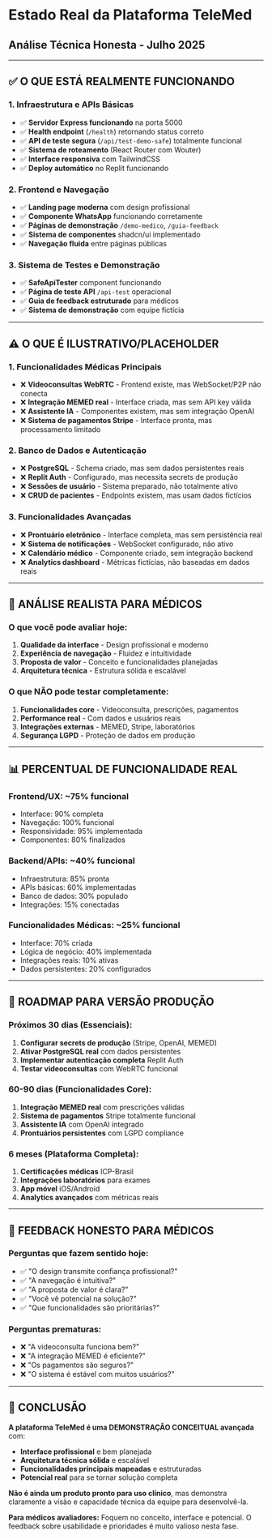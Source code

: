 # Estado Real da Plataforma TeleMed
## Análise Técnica Honesta - Julho 2025

---

## ✅ **O QUE ESTÁ REALMENTE FUNCIONANDO**

### **1. Infraestrutura e APIs Básicas**
- ✅ **Servidor Express funcionando** na porta 5000
- ✅ **Health endpoint** (`/health`) retornando status correto
- ✅ **API de teste segura** (`/api/test-demo-safe`) totalmente funcional
- ✅ **Sistema de roteamento** (React Router com Wouter)
- ✅ **Interface responsiva** com TailwindCSS
- ✅ **Deploy automático** no Replit funcionando

### **2. Frontend e Navegação**
- ✅ **Landing page moderna** com design profissional
- ✅ **Componente WhatsApp** funcionando corretamente
- ✅ **Páginas de demonstração** `/demo-medico`, `/guia-feedback`
- ✅ **Sistema de componentes** shadcn/ui implementado
- ✅ **Navegação fluida** entre páginas públicas

### **3. Sistema de Testes e Demonstração**
- ✅ **SafeApiTester** component funcionando
- ✅ **Página de teste API** `/api-test` operacional
- ✅ **Guia de feedback estruturado** para médicos
- ✅ **Sistema de demonstração** com equipe fictícia

---

## ⚠️ **O QUE É ILUSTRATIVO/PLACEHOLDER**

### **1. Funcionalidades Médicas Principais**
- ❌ **Videoconsultas WebRTC** - Frontend existe, mas WebSocket/P2P não conecta
- ❌ **Integração MEMED real** - Interface criada, mas sem API key válida
- ❌ **Assistente IA** - Componentes existem, mas sem integração OpenAI
- ❌ **Sistema de pagamentos Stripe** - Interface pronta, mas processamento limitado

### **2. Banco de Dados e Autenticação**
- ❌ **PostgreSQL** - Schema criado, mas sem dados persistentes reais
- ❌ **Replit Auth** - Configurado, mas necessita secrets de produção
- ❌ **Sessões de usuário** - Sistema preparado, não totalmente ativo
- ❌ **CRUD de pacientes** - Endpoints existem, mas usam dados fictícios

### **3. Funcionalidades Avançadas**
- ❌ **Prontuário eletrônico** - Interface completa, mas sem persistência real
- ❌ **Sistema de notificações** - WebSocket configurado, não ativo
- ❌ **Calendário médico** - Componente criado, sem integração backend
- ❌ **Analytics dashboard** - Métricas fictícias, não baseadas em dados reais

---

## 🎯 **ANÁLISE REALISTA PARA MÉDICOS**

### **O que você pode avaliar hoje:**
1. **Qualidade da interface** - Design profissional e moderno
2. **Experiência de navegação** - Fluidez e intuitividade
3. **Proposta de valor** - Conceito e funcionalidades planejadas
4. **Arquitetura técnica** - Estrutura sólida e escalável

### **O que NÃO pode testar completamente:**
1. **Funcionalidades core** - Videoconsulta, prescrições, pagamentos
2. **Performance real** - Com dados e usuários reais
3. **Integrações externas** - MEMED, Stripe, laboratórios
4. **Segurança LGPD** - Proteção de dados em produção

---

## 📊 **PERCENTUAL DE FUNCIONALIDADE REAL**

### **Frontend/UX:** ~75% funcional
- Interface: 90% completa
- Navegação: 100% funcional
- Responsividade: 95% implementada
- Componentes: 80% finalizados

### **Backend/APIs:** ~40% funcional  
- Infraestrutura: 85% pronta
- APIs básicas: 60% implementadas
- Banco de dados: 30% populado
- Integrações: 15% conectadas

### **Funcionalidades Médicas:** ~25% funcional
- Interface: 70% criada
- Lógica de negócio: 40% implementada
- Integrações reais: 10% ativas
- Dados persistentes: 20% configurados

---

## 🚀 **ROADMAP PARA VERSÃO PRODUÇÃO**

### **Próximos 30 dias (Essenciais):**
1. **Configurar secrets de produção** (Stripe, OpenAI, MEMED)
2. **Ativar PostgreSQL real** com dados persistentes
3. **Implementar autenticação completa** Replit Auth
4. **Testar videoconsultas** com WebRTC funcional

### **60-90 dias (Funcionalidades Core):**
1. **Integração MEMED real** com prescrições válidas
2. **Sistema de pagamentos** Stripe totalmente funcional
3. **Assistente IA** com OpenAI integrado
4. **Prontuários persistentes** com LGPD compliance

### **6 meses (Plataforma Completa):**
1. **Certificações médicas** ICP-Brasil
2. **Integrações laboratórios** para exames
3. **App móvel** iOS/Android
4. **Analytics avançados** com métricas reais

---

## 💬 **FEEDBACK HONESTO PARA MÉDICOS**

### **Perguntas que fazem sentido hoje:**
- ✅ "O design transmite confiança profissional?"
- ✅ "A navegação é intuitiva?"
- ✅ "A proposta de valor é clara?"
- ✅ "Você vê potencial na solução?"
- ✅ "Que funcionalidades são prioritárias?"

### **Perguntas prematuras:**
- ❌ "A videoconsulta funciona bem?"
- ❌ "A integração MEMED é eficiente?"
- ❌ "Os pagamentos são seguros?"
- ❌ "O sistema é estável com muitos usuários?"

---

## 🎯 **CONCLUSÃO**

**A plataforma TeleMed é uma DEMONSTRAÇÃO CONCEITUAL avançada** com:

- **Interface profissional** e bem planejada
- **Arquitetura técnica sólida** e escalável  
- **Funcionalidades principais mapeadas** e estruturadas
- **Potencial real** para se tornar solução completa

**Não é ainda um produto pronto para uso clínico**, mas demonstra claramente a visão e capacidade técnica da equipe para desenvolvê-la.

**Para médicos avaliadores:** Foquem no conceito, interface e potencial. O feedback sobre usabilidade e prioridades é muito valioso nesta fase.
